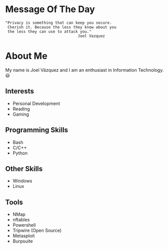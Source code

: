 # Message Of The Day

    "Privacy is something that can keep you secure.
     Cherish it. Because the less they know about you
     the less they can use to attack you."
                                    Joel Vazquez

# About Me

My name is Joel Vázquez and I am an enthusiast in Information Technology. 😃

## Interests

 - Personal Development
 - Reading
 - Gaming

## Programming Skills

 - Bash
 - C/C++
 - Python

## Other Skills

 - Windows
 - Linux

 ## Tools

 - NMap
 - nftables
 - Powershell
 - Tripwire (Open Source)
 - Metasploit
 - Burpsuite
